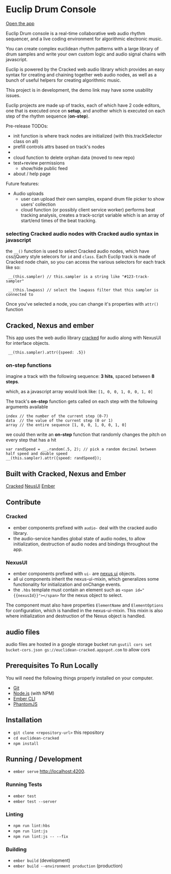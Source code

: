 # Euclip Drum Console
[Open the app](https://euclidean-cracked.firebaseapp.com)

Euclip Drum console is a real-time collaborative web audio rhythm sequencer, and a live coding environment for algorithmic electronic music. 

You can create complex euclidean rhythm patterns with a large library of drum samples and write your own custom logic and audio signal chains with javascript.

Euclip is powered by the Cracked web audio library which provides an easy syntax for creating and chaining together web audio nodes, as well as a bunch of useful helpers for creating algorithmic music.

This project is in development, the demo link may have some usability issues. 

Euclip projects are made up of tracks, each of which have 2 code editors, one that is executed once on **setup**, and another which is executed on each step of the rhythm sequence (**on-step**). 


Pre-release TODOs:
- init function is where track nodes are initialized (with this.trackSelector class on all) 
- prefill controls attrs based on track's nodes
- 
- cloud function to  delete orphan data  (moved to new repo)
- test+review permissions
    - show/hide public feed
- about / help page


Future features:

- Audio uploads
    - user can upload their own samples, expand drum file picker to show users' collection
    - cloud function (or possibly client service worker) performs beat tracking analysis, creates a track-script variable which is an array of start/end times of the beat tracking. 



### selecting Cracked audio nodes with Cracked audio syntax in javascript
the `__()` function is used to select Cracked audio nodes, which have css/jQuery style selecors for `id` and `class`.
Each Euclip track is made of Cracked node chain, so you can access the various selectors for each track like so:

```
 __(this.sampler) // this.sampler is a string like "#123-track-sampler"

 __(this.lowpass) // select the lowpass filter that this sampler is connected to

```

Once you've selected a node, you can change it's properties with `attr()` function
## Cracked, Nexus and ember
This app uses the web audio library [cracked](https://github.com/billorcutt/i_dropped_my_phone_the_screen_cracked) for audio along with NexusUI for interface objects.

```
 __(this.sampler).attr({speed: .5})
```

### on-step functions

imagine a track with the following sequence:
**3 hits**, spaced between **8 steps**.

which, as a javascript array would look like:
`[1, 0, 0, 1, 0, 0, 1, 0]`

The track's **on-step** function gets called on each step with the following arguments available
```
index // the number of the current step (0-7)
data  // the value of the current step (0 or 1)
array // the entire sequence [1, 0, 0, 1, 0, 0, 1, 0]
```

we could then write an **on-step** function that randomly changes the pitch on every step that has a hit

```
var randSpeed = __.random(.5, 2); // pick a random decimal between half speed and double speed
__(this.sampler).attr({speed: randSpeed});
```




## Built with Cracked, Nexus and Ember
[Cracked](https://github.com/billorcutt/i_dropped_my_phone_the_screen_cracked)
[NeusUI](https://nexus-js.github.io/) 
[Ember](https://emberjs.com/)

## Contribute

### Cracked
- ember components prefixed with `audio-` deal with the cracked audio library.
- the audio-service handles global state of audio nodes, to allow initialization, destruction of audio nodes and bindings throughout the app.

### NexusUI
- ember components prefixed with `ui-` are [nexus ui](nexus-js.github.io/ui/) objects.
- all ui components inherit the nexus-ui-mixin, which generalizes some functionality for initialization and onChange events.
- the `.hbs` template must contain an element such as `<span id="{{nexusId}}"></span>` for the nexus object to select.


The component must also have properties `ElementName` and `ElementOptions` for configuration, which is handled in the nexus-ui-mixin. This mixin is also where initialization and destruction of the Nexus object is handled.


## audio files
audio files are hosted in a google storage bucket
run `gsutil cors set bucket-cors.json gs://euclidean-cracked.appspot.com` to allow cors

## Prerequisites To Run Locally
You will need the following things properly installed on your computer.

* [Git](https://git-scm.com/)
* [Node.js](https://nodejs.org/) (with NPM)
* [Ember CLI](https://ember-cli.com/)
* [PhantomJS](http://phantomjs.org/)

## Installation

* `git clone <repository-url>` this repository
* `cd euclidean-cracked`
* `npm install`

## Running / Development

* `ember serve`
[http://localhost:4200](http://localhost:4200).

### Running Tests

* `ember test`
* `ember test --server`

### Linting

* `npm run lint:hbs`
* `npm run lint:js`
* `npm run lint:js -- --fix`

### Building

* `ember build` (development)
* `ember build --environment production` (production)
